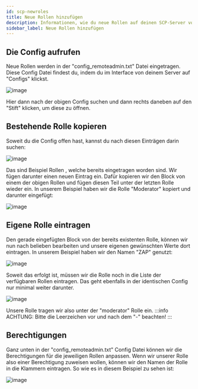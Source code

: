 ```yaml
---
id: scp-newroles
title: Neue Rollen hinzufügen
description: Informationen, wie du neue Rollen auf deinen SCP-Server von ZAP-Hosting hinzufügen kannst - ZAP-Hosting.com Dokumentationen
sidebar_label: Neue Rollen hinzufügen
---
```


## Die Config aufrufen
Neue Rollen werden in der "config_remoteadmin.txt" Datei eingetragen.
Diese Config Datei findest du, indem du im Interface von deinem Server auf "Configs" klickst.

![image](https://user-images.githubusercontent.com/13604413/159182711-19402a7e-8383-4cd0-b37b-f6c68f97c997.png)

Hier dann nach der obigen Config suchen und dann rechts daneben auf den "Stift" klicken, um diese zu öffnen.

## Bestehende Rolle kopieren
Soweit du die Config offen hast, kannst du nach diesen Einträgen darin suchen:

![image](https://user-images.githubusercontent.com/13604413/159182751-0185aab8-bd2e-4927-b3dd-ea47692f1d67.png)

Das sind Beispiel Rollen , welche bereits eingetragen worden sind.
Wir fügen darunter einen neuen Eintrag ein.
Dafür kopieren wir den Block von einem der obigen Rollen  und fügen diesen Teil unter der letzten Rolle wieder ein.
In unserem Beispiel haben wir die Rolle "Moderator" kopiert und darunter eingefügt:

![image](https://user-images.githubusercontent.com/13604413/159182791-570da30e-7155-4550-b9c6-acf1b21311ab.png)

## Eigene Rolle eintragen
Den gerade eingefügten Block von der bereits existenten Rolle, können wir nun nach belieben bearbeiten und unsere eigenen gewünschten Werte dort eintragen.
In unserem Beispiel haben wir den Namen "ZAP" genutzt:

![image](https://user-images.githubusercontent.com/13604413/159182832-9bee2593-bc9d-403c-88da-ea72ba41cecf.png)

Soweit das erfolgt ist, müssen wir die Rolle noch in die Liste der verfügbaren Rollen eintragen.
Das geht ebenfalls in der identischen Config nur minimal weiter darunter.

![image](https://user-images.githubusercontent.com/13604413/159182860-38595abf-ca1b-460e-a19d-57b338f1af6d.png)

Unsere Rolle tragen wir also unter der "moderator" Rolle ein.
:::info
ACHTUNG: Bitte die Leerzeichen vor und nach dem "-" beachten!
:::

## Berechtigungen
Ganz unten in der "config_remoteadmin.txt" Config Datei können wir die Berechtigungen für die jeweiligen Rollen anpassen.
Wenn wir unserer Rolle also einer Berechtigung zuweisen wollen, können wir den Namen der Rolle in die Klammern eintragen.
So wie es in diesem Beispiel zu sehen ist:

![image](https://user-images.githubusercontent.com/13604413/159182890-baab3f9e-1e3d-4238-bc89-a531217e8d02.png)
